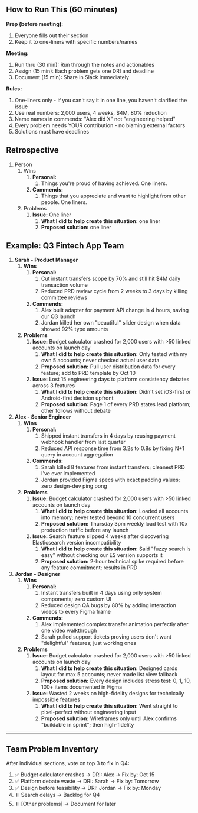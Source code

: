 ## **How to Run This (60 minutes)**

**Prep (before meeting):**

1. Everyone fills out their section  
2. Keep it to one-liners with specific numbers/names

**Meeting:**

1. Run thru (30 min): Run through the notes and actionables  
2. Assign (15 min): Each problem gets one DRI and deadline  
3. Document (15 min): Share in Slack immediately

**Rules:**

1. One-liners only \- if you can't say it in one line, you haven't clarified the issue  
2. Use real numbers: 2,000 users, 4 weeks, $4M, 80% reduction  
3. Name names in commends: "Alex did X" not "engineering helped"  
4. Every problem needs YOUR contribution \- no blaming external factors  
5. Solutions must have deadlines

## **Retrospective**

1. Person   
   1. Wins  
      1. **Personal:**   
         1. Things you're proud of having achieved. One liners.  
      2. **Commends:**   
         1. Things that you appreciate and want to highlight from other people. One liners.  
   2. Problems  
      1. **Issue:** One liner  
         1. **What I did to help create this situation:** one liner  
         2. **Proposed solution:** one liner

## **Example: Q3 Fintech App Team**

1. **Sarah \- Product Manager**  
   1. **Wins**  
      1. **Personal:**  
         1. Cut instant transfers scope by 70% and still hit $4M daily transaction volume  
         2. Reduced PRD review cycle from 2 weeks to 3 days by killing committee reviews  
      2. **Commends:**  
         1. Alex built adapter for payment API change in 4 hours, saving our Q3 launch  
         2. Jordan killed her own "beautiful" slider design when data showed 92% type amounts  
   2. **Problems**  
      1. **Issue:** Budget calculator crashed for 2,000 users with \>50 linked accounts on launch day  
         1. **What I did to help create this situation:** Only tested with my own 5 accounts; never checked actual user data  
         2. **Proposed solution:** Pull user distribution data for every feature; add to PRD template by Oct 10  
      2. **Issue:** Lost 15 engineering days to platform consistency debates across 3 features  
         1. **What I did to help create this situation:** Didn't set iOS-first or Android-first decision upfront  
         2. **Proposed solution:** Page 1 of every PRD states lead platform; other follows without debate  
2. **Alex \- Senior Engineer**  
   1. **Wins**  
      1. **Personal:**  
         1. Shipped instant transfers in 4 days by reusing payment webhook handler from last quarter  
         2. Reduced API response time from 3.2s to 0.8s by fixing N+1 query in account aggregation  
      2. **Commends:**  
         1. Sarah killed 8 features from instant transfers; cleanest PRD I've ever implemented  
         2. Jordan provided Figma specs with exact padding values; zero design-dev ping pong  
   2. **Problems**  
      1. **Issue:** Budget calculator crashed for 2,000 users with \>50 linked accounts on launch day  
         1. **What I did to help create this situation:** Loaded all accounts into memory; never tested beyond 10 concurrent users  
         2. **Proposed solution:** Thursday 3pm weekly load test with 10x production traffic before any launch  
      2. **Issue:** Search feature slipped 4 weeks after discovering Elasticsearch version incompatibility  
         1. **What I did to help create this situation:** Said "fuzzy search is easy" without checking our ES version supports it  
         2. **Proposed solution:** 2-hour technical spike required before any feature commitment; results in PRD  
3. **Jordan \- Designer**  
   1. **Wins**  
      1. **Personal:**  
         1. Instant transfers built in 4 days using only system components; zero custom UI  
         2. Reduced design QA bugs by 80% by adding interaction videos to every Figma frame  
      2. **Commends:**  
         1. Alex implemented complex transfer animation perfectly after one video walkthrough  
         2. Sarah pulled support tickets proving users don't want "delightful" features; just working ones  
   2. **Problems**  
      1. **Issue:** Budget calculator crashed for 2,000 users with \>50 linked accounts on launch day  
         1. **What I did to help create this situation:** Designed cards layout for max 5 accounts; never made list view fallback  
         2. **Proposed solution:** Every design includes stress test: 0, 1, 10, 100+ items documented in Figma  
      2. **Issue:** Wasted 2 weeks on high-fidelity designs for technically impossible features  
         1. **What I did to help create this situation:** Went straight to pixel-perfect without engineering input  
         2. **Proposed solution:** Wireframes only until Alex confirms "buildable in sprint"; then high-fidelity

---

## **Team Problem Inventory**

After individual sections, vote on top 3 to fix in Q4:

1. ✅ Budget calculator crashes → DRI: Alex → Fix by: Oct 15  
2. ✅ Platform debate waste → DRI: Sarah → Fix by: Tomorrow  
3. ✅ Design before feasibility → DRI: Jordan → Fix by: Monday  
4. ⏸️ Search delays → Backlog for Q4  
5. ⏸️ \[Other problems\] → Document for later

